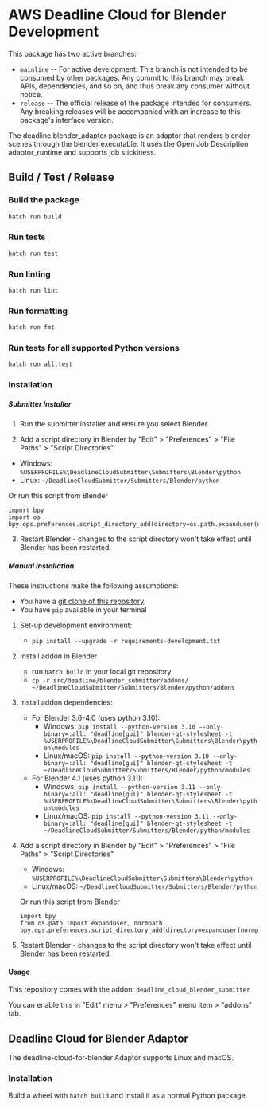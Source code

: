 # AWS Deadline Cloud for Blender Development

This package has two active branches:

- `mainline` -- For active development. This branch is not intended to be consumed by other packages. Any commit to this branch may break APIs, dependencies, and so on, and thus break any consumer without notice.
- `release` -- The official release of the package intended for consumers. Any breaking releases will be accompanied with an increase to this package's interface version.

The deadline.blender_adaptor package is an adaptor that renders blender scenes through the blender executable. It uses the Open Job Description adaptor_runtime and supports job stickiness.

## Build / Test / Release

### Build the package

```bash
hatch run build
```

### Run tests

```bash
hatch run test
```

### Run linting

```bash
hatch run lint
```

### Run formatting

```bash
hatch run fmt
```

### Run tests for all supported Python versions

```bash
hatch run all:test
```

### Installation

##### Submitter Installer

1. Run the submitter installer and ensure you select Blender

2. Add a script directory in Blender by "Edit" > "Preferences" > "File Paths" > "Script Directories"
  * Windows: `%USERPROFILE%\DeadlineCloudSubmitter\Submitters\Blender\python`
  * Linux: `~/DeadlineCloudSubmitter/Submitters/Blender/python`

  Or run this script from Blender

  ```
  import bpy
  import os
  bpy.ops.preferences.script_directory_add(directory=os.path.expanduser(os.path.normpath('~/DeadlineCloudSubmitter/Submitters/Blender/python')))
  ```

3. Restart Blender - changes to the script directory won't take effect until Blender has been restarted.

##### Manual Installation

These instructions make the following assumptions:
  * You have a [git clone of this repository](https://docs.github.com/en/repositories/creating-and-managing-repositories/cloning-a-repository#cloning-a-repository)
  * You have `pip` available in your terminal

1. Set-up development environment:
    - `pip install --upgrade -r requirements-development.txt`
1. Install addon in Blender
    - run `hatch build` in your local git repository
    - `cp -r src/deadline/blender_submitter/addons/ ~/DeadlineCloudSubmitter/Submitters/Blender/python/addons`
1. Install addon dependencies:
    - For Blender 3.6-4.0 (uses python 3.10):
        - Windows: `pip install --python-version 3.10 --only-binary=:all: "deadline[gui]" blender-qt-stylesheet -t %USERPROFILE%\DeadlineCloudSubmitter\Submitters\Blender\python\modules`
        - Linux/macOS: `pip install --python-version 3.10 --only-binary=:all: "deadline[gui]" blender-qt-stylesheet -t ~/DeadlineCloudSubmitter/Submitters/Blender/python/modules`
    - For Blender 4.1 (uses python 3.11):
        - Windows: `pip install --python-version 3.11 --only-binary=:all: "deadline[gui]" blender-qt-stylesheet -t %USERPROFILE%\DeadlineCloudSubmitter\Submitters\Blender\python\modules`
        - Linux/macOS: `pip install --python-version 3.11 --only-binary=:all: "deadline[gui]" blender-qt-stylesheet -t ~/DeadlineCloudSubmitter/Submitters/Blender/python/modules`
1. Add a script directory in Blender by "Edit" > "Preferences" > "File Paths" > "Script Directories"
    * Windows: `%USERPROFILE%\DeadlineCloudSubmitter\Submitters\Blender\python`
    * Linux/macOS: `~/DeadlineCloudSubmitter/Submitters/Blender/python`

    Or run this script from Blender

    ```
    import bpy
    from os.path import expanduser, normpath
    bpy.ops.preferences.script_directory_add(directory=expanduser(normpath('~/DeadlineCloudSubmitter/Submitters/Blender/python')))
    ```
1. Restart Blender - changes to the script directory won't take effect until Blender has been restarted.

#### Usage

This repository comes with the addon: `deadline_cloud_blender_submitter`

You can enable this in "Edit" menu > "Preferences" menu item > "addons" tab.

## Deadline Cloud for Blender Adaptor

The deadline-cloud-for-blender Adaptor supports Linux and macOS.

### Installation

Build a wheel with `hatch build` and install it as a normal Python package.

